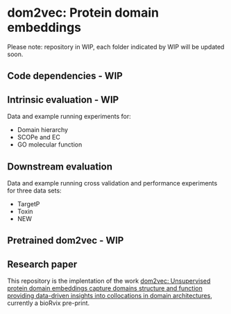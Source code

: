 # dom2vec: Protein domain embeddings
Please note: repository in WIP, each folder indicated by WIP will be updated soon.

## Code dependencies - WIP

## Intrinsic evaluation - WIP
Data and example running experiments for:
* Domain hierarchy
* SCOPe and EC
* GO molecular function

## Downstream evaluation
Data and example running cross validation and performance experiments for three data sets:
* TargetP
* Toxin
* NEW

## Pretrained dom2vec - WIP

## Research paper
This repository is the implentation of the work [dom2vec: Unsupervised protein domain embeddings capture domains structure and function providing data-driven insights into collocations in domain architectures](https://www.biorxiv.org/content/10.1101/2020.03.17.995498v2), currently a bioRvix pre-print.
